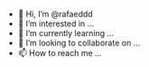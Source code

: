 - 👋 Hi, I’m @rafaeddd
- 👀 I’m interested in ...
- 🌱 I’m currently learning ...
- 💞️ I’m looking to collaborate on ...
- 📫 How to reach me ...

<!---
rafaeddd/rafaeddd is a ✨ special ✨ repository because its `README.md` (this file) appears on your GitHub profile.
You can click the Preview link to take a look at your changes.
--->
